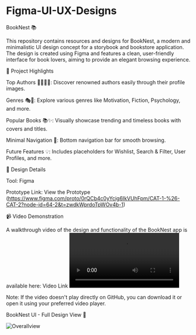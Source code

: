 # Figma-UI-UX-Designs

BookNest 📚

This repository contains resources and designs for BookNest, a modern and minimalistic UI design concept for a storybook and bookstore application. The design is created using Figma and features a clean, user-friendly interface for book lovers, aiming to provide an elegant browsing experience.


🌟 Project Highlights

Top Authors 👩‍🏫👨‍🏫: Discover renowned authors easily through their profile images.

Genres 🎭📖: Explore various genres like Motivation, Fiction, Psychology, and more.

Popular Books 📚✨: Visually showcase trending and timeless books with covers and titles.

Minimal Navigation 🧭: Bottom navigation bar for smooth browsing.

Future Features 💡: Includes placeholders for Wishlist, Search & Filter, User Profiles, and more.


🎨 Design Details

Tool: Figma 

Prototype Link: View the Prototype
(https://www.figma.com/proto/0rQCb4c0yYcig6IkVUhFpm/CAT-1-%26-CAT-2?node-id=64-2&t=zwdkWprdoTpWOv4b-1)


📹 Video Demonstration

A walkthrough video of the design and functionality of the BookNest app is available here:
Video Link
![Demo Video](./BookNest.mp4)

Note: If the video doesn't play directly on GitHub, you can download it or open it using your preferred video player.



BookNest UI - Full Design View 🎨

![Overallview](https://github.com/user-attachments/assets/fc36b0e7-857e-4457-9f4d-96d1d08ec9ef)


